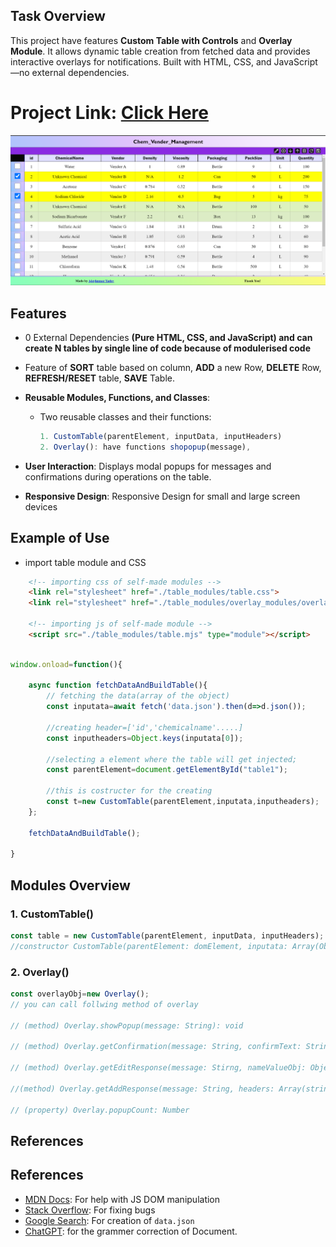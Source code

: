 ## Task Overview

This project have features **Custom Table with Controls** and **Overlay Module**. It allows dynamic table creation from fetched data and provides interactive overlays for notifications. Built with HTML, CSS, and JavaScript—no external dependencies.

# Project Link: [Click Here](https://chem-manage.onrender.com/)
![alt text](image.png)

## Features

- 0 External Dependencies  **(Pure HTML, CSS, and JavaScript) and can create N tables by single line of code because of modulerised code**
- Feature of **SORT** table based on column,  **ADD** a new Row, **DELETE** Row, **REFRESH/RESET** table, **SAVE** Table.

- **Reusable Modules, Functions, and Classes**: 
  - Two reusable classes and their functions:
    ```javascript
    1. CustomTable(parentElement, inputData, inputHeaders)
    2. Overlay(): have functions shopopup(message),
    ```
- **User Interaction**: Displays modal popups for messages and confirmations during operations on the table.
- **Responsive Design**: Responsive Design for small and large screen devices

## Example of Use
- import table module and CSS
```html
    <!-- importing css of self-made modules -->
    <link rel="stylesheet" href="./table_modules/table.css">
    <link rel="stylesheet" href="./table_modules/overlay_modules/overlay.css">

    <!-- importing js of self-made module -->
    <script src="./table_modules/table.mjs" type="module"></script>

```
```javascript

window.onload=function(){

    async function fetchDataAndBuildTable(){
        // fetching the data(array of the object)
        const inputata=await fetch('data.json').then(d=>d.json());

        //creating header=['id','chemicalname'.....]
        const inputheaders=Object.keys(inputata[0]);

        //selecting a element where the table will get injected;
        const parentElement=document.getElementById("table1");

        //this is costructer for the creating 
        const t=new CustomTable(parentElement,inputata,inputheaders);
    };

    fetchDataAndBuildTable();

}


```


## Modules Overview

### 1. CustomTable()

```javascript
const table = new CustomTable(parentElement, inputData, inputHeaders);
//constructor CustomTable(parentElement: domElement, inputata: Array(Object), headers: Array(String)): CustomTable
```

### 2. Overlay()
```javascript
const overlayObj=new Overlay();
// you can call follwing method of overlay

// (method) Overlay.showPopup(message: String): void

// (method) Overlay.getConfirmation(message: String, confirmText: String , cancelText: String , deleteFunction: function): void

// (method) Overlay.getEditResponse(message: Stirng, nameValueObj: Object, callback: function): void

//(method) Overlay.getAddResponse(message: String, headers: Array(string), callback: function): void

// (property) Overlay.popupCount: Number
```

## References

## References

- [MDN Docs](https://developer.mozilla.org/en-US/docs/Web/JavaScript): For help with JS DOM manipulation
- [Stack Overflow](https://stackoverflow.com): For fixing bugs
- [Google Search](https://www.google.com): For creation of `data.json`
- [ChatGPT](https://chatgpt.com): for the grammer correction of Document.
